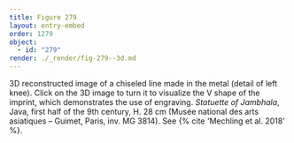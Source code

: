 ```yaml
---
title: Figure 279
layout: entry-embed
order: 1279
object:
  - id: "279"
render: ./_render/fig-279--3d.md
---
```


3D reconstructed image of a chiseled line made in the metal (detail of left knee). Click on the 3D image to turn it to visualize the V shape of the imprint, which demonstrates the use of engraving. *Statuette of Jambhala*, Java, first half of the 9th century, H. 28 cm (Musée national des arts asiatiques – Guimet, Paris, inv. MG 3814). See {% cite 'Mechling et al. 2018' %}.
